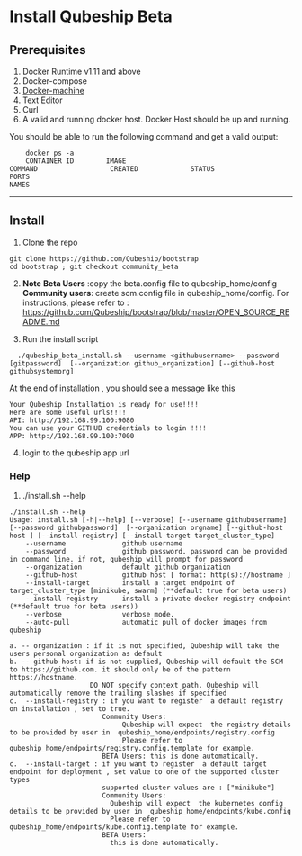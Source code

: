 # Install Qubeship Beta

## Prerequisites
1. Docker Runtime v1.11 and above
2. Docker-compose
3. [Docker-machine](https://github.com/docker/machine/releases)
3. Text Editor
4. Curl 
5. A valid and running docker host.  Docker Host should be up and running.

You should be able to run the following command and get a valid output:
```
    docker ps -a 
    CONTAINER ID        IMAGE                                                             COMMAND                  CREATED             STATUS                  PORTS                                                                      NAMES
```
----
## Install

1. Clone the repo
```
git clone https://github.com/Qubeship/bootstrap
cd bootstrap ; git checkout community_beta 
```


2. **Note** 
   **Beta Users** :copy the beta.config file to qubeship_home/config  
   **Community users**: create  scm.config file in qubeship_home/config. For instructions, please refer to : https://github.com/Qubeship/bootstrap/blob/master/OPEN_SOURCE_README.md

3.  Run the install script
```
  ./qubeship_beta_install.sh --username <githubusername> --password [gitpassword]  [--organization github_organization] [--github-host githubsystemorg]
```

At the end of installation , you should see a message like this
```
Your Qubeship Installation is ready for use!!!!
Here are some useful urls!!!!
API: http://192.168.99.100:9080
You can use your GITHUB credentials to login !!!!
APP: http://192.168.99.100:7000
```

4. login to the qubeship app url


### Help

1. ./install.sh --help
```
./install.sh --help
Usage: install.sh [-h|--help] [--verbose] [--username githubusername] [--password githubpassword]  [--organization orgname] [--github-host host ] [--install-registry] [--install-target target_cluster_type]
    --username              github username
    --password              github password. password can be provided in command line. if not, qubeship will prompt for password
    --organization          default github organization
    --github-host           github host [ format: http(s)://hostname ]
    --install-target        install a target endpoint of target_cluster_type [minikube, swarm] (**default true for beta users)
    --install-registry      install a private docker registry endpoint (**default true for beta users))
    --verbose               verbose mode.
    --auto-pull             automatic pull of docker images from qubeship

a. -- organization : if it is not specified, Qubeship will take the users personal organization as default
b. -- github-host: if is not supplied, Qubeship will default the SCM to https://github.com. it should only be of the pattern https://hostname.
                    DO NOT specify context path. Qubeship will automatically remove the trailing slashes if specified
c.  --install-registry : if you want to register  a default registry on installation , set to true.
                       Community Users:
                            Qubeship will expect  the registry details to be provided by user in  qubeship_home/endpoints/registry.config
                            Please refer to qubeship_home/endpoints/registry.config.template for example.
                       BETA Users: this is done automatically.
c.  --install-target : if you want to register  a default target endpoint for deployment , set value to one of the supported cluster types
                       supported cluster values are : ["minikube"]
                       Community Users:
                         Qubeship will expect  the kubernetes config details to be provided by user in  qubeship_home/endpoints/kube.config
                         Please refer to qubeship_home/endpoints/kube.config.template for example.
                       BETA Users:
                         this is done automatically.
```

